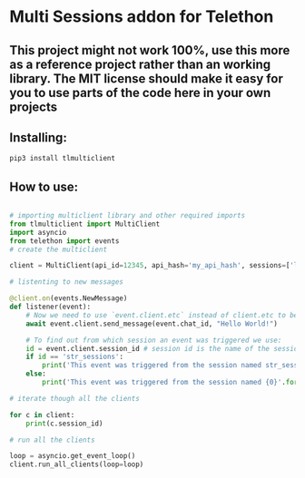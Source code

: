 # Multi Sessions addon for Telethon

## This project might not work 100%, use this more as a reference project rather than an working library. The MIT license should make it easy for you to use parts of the code here in your own projects

## Installing:

```bash
pip3 install tlmulticlient
```

## How to use:

```python

# importing multiclient library and other required imports
from tlmulticlient import MultiClient
import asyncio
from telethon import events
# create the multiclient

client = MultiClient(api_id=12345, api_hash='my_api_hash', sessions=['list', 'of', 'str_sessions'])

# listenting to new messages

@client.on(events.NewMessage)
def listener(event):
    # Now we need to use `event.client.etc` instead of client.etc to be able to run a function on all the available clients!
    await event.client.send_message(event.chat_id, "Hello World!")

    # To find out from which session an event was triggered we use:
    id = event.client.session_id # session id is the name of the session attached to the client which received the event.
    if id == 'str_sessions':
        print('This event was triggered from the session named str_sessions')
    else:
        print('This event was triggered from the session named {0}'.format(id))

# iterate though all the clients

for c in client:
    print(c.session_id)

# run all the clients

loop = asyncio.get_event_loop()
client.run_all_clients(loop=loop)
```


